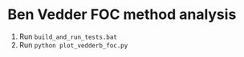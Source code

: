 # Ben Vedder FOC method analysis

1. Run `build_and_run_tests.bat`
1. Run `python plot_vedderb_foc.py`
